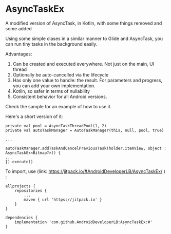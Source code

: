 
# AsyncTaskEx
A modified version of AsyncTask, in Kotlin, with some things removed and some added

Using some simple clases in a similar manner to Glide and AsyncTask, you can run tiny tasks in the background easily.

Advantages:
1. Can be created and executed everywhere. Not just on the main, UI thread
2. Optionally be auto-cancelled via the lifecycle
3. Has only one value to handle: the result. For parameters and progress, you can add your own implementation.
4. Kotlin, so safer in terms of nullability
5. Consistent behavior for all Android versions.

Check the sample for an example of how to use it.

Here's a short version of it:

    private val pool = AsyncTaskThreadPool(1, 2)
    private val autoTaskManager = AutoTaskManager(this, null, pool, true)
    
    ...
    
    autoTaskManager.addTaskAndCancelPreviousTask(holder.itemView, object : AsyncTaskEx<Bitmap?>() {
    ...
    }).execute()
        

To import, use (link: https://jitpack.io/#AndroidDeveloperLB/AsyncTaskEx/ ) :

    allprojects {
        repositories {
            ...
            maven { url 'https://jitpack.io' }
        }
    }
    
    dependencies {
        implementation 'com.github.AndroidDeveloperLB:AsyncTaskEx:#'
    }
